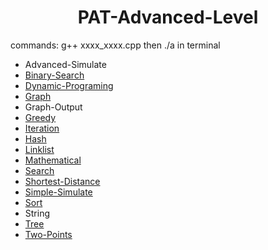 <h1 align = "center">PAT-Advanced-Level</h1>

commands: g++ xxxx_xxxx.cpp then ./a in terminal

* Advanced-Simulate
* [Binary-Search](https://github.com/LT-IssacF/PAT-Advanced-Level/tree/main/Binary_Search)
* [Dynamic-Programing](https://github.com/LT-IssacF/PAT-Advanced-Level/tree/main/Dynamic-Programing)
* [Graph](https://github.com/LT-IssacF/PAT-Advanced-Level/tree/main/Graph)
* Graph-Output
* [Greedy](https://github.com/LT-IssacF/PAT-Advanced-Level/tree/main/Greedy)
* [Iteration](https://github.com/LT-IssacF/PAT-Advanced-Level/tree/main/Iteration)
* [Hash](https://github.com/LT-IssacF/PAT-Advanced-Level/tree/main/Hash)
* [Linklist](https://github.com/LT-IssacF/PAT-Advanced-Level/tree/main/Linklist)
* [Mathematical](https://github.com/LT-IssacF/PAT-Advanced-Level/tree/main/Mathematical)
* [Search](https://github.com/LT-IssacF/PAT-Advanced-Level/tree/main/Search)
* [Shortest-Distance](https://github.com/LT-IssacF/PAT-Advanced-Level/tree/main/Shortest-Distance)
* [Simple-Simulate](https://github.com/LT-IssacF/PAT-Advanced-Level/tree/main/Simple-Simulate)
* [Sort](https://github.com/LT-IssacF/PAT-Advanced-Level/tree/main/Sort)
* String
* [Tree](https://github.com/LT-IssacF/PAT-Advanced-Level/tree/main/Tree)
* [Two-Points](https://github.com/LT-IssacF/PAT-Advanced-Level/tree/main/Two_Points)
